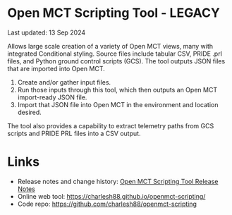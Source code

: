 # Open MCT Scripting Tool - LEGACY

Last updated: 13 Sep 2024

Allows large scale creation of a variety of Open MCT views, many with integrated Conditional styling. Source files include tabular CSV, PRIDE .prl files, and Python ground control scripts (GCS). The tool outputs JSON files that are imported into Open MCT.

1. Create and/or gather input files.
2. Run those inputs through this tool, which then outputs an Open MCT import-ready JSON file.
3. Import that JSON file into Open MCT in the environment and location desired.

The tool also provides a capability to extract telemetry paths from GCS scripts and PRIDE PRL files into a CSV output.

# Links
- Release notes and change history: [Open MCT Scripting Tool Release Notes](documentation/release-notes.md)
- Online web tool:  <https://charlesh88.github.io/openmct-scripting/>
- Code repo: <https://github.com/charlesh88/openmct-scripting>
